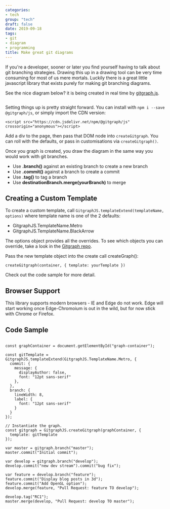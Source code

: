 ```yaml
---
categories:
- tech
group: "tech"
draft: false
date: 2019-09-18
tags:
- git
- diagram
- programming
title: Make great git diagrams
---
```


If you're a developer, sooner or later you find yourself having to talk about git branching strategies. Drawing this up in a drawing tool can be very time consuming for most of us mere mortals. Luckily there is a great little javascript library that exists purely for making git branching diagrams.

<!--more-->

See the nice diagram below? it is being created in real time by [gitgraph.js](https://github.com/nicoespeon/gitgraph.js).

<script src="https://cdn.jsdelivr.net/npm/@gitgraph/js" crossorigin="anonymous"></script>
<div id="graph-container" class="add-scroll" style="overflow-x: auto"></div>

<script>

const graphContainer = document.getElementById("graph-container");

const gitTemplate = GitgraphJS.templateExtend(GitgraphJS.TemplateName.Metro, {
  colors:  ["#979797", "#008fb5", "#009900"],
  commit: {
    message: {
      displayAuthor: false,
      font: "12pt sans-serif",
      displayHash: false
    },
  },
  branch: {
    lineWidth: 8,
    label: {
      font: "12pt sans-serif"
    }
  }
});

// Instantiate the graph.
const gitgraph = GitgraphJS.createGitgraph(graphContainer, {
  template: gitTemplate,
  orientation: "vertical"
});

var master = gitgraph.branch("master");
master.commit("Initial commit");

var develop = gitgraph.branch("develop");
develop.commit("new dev stream").commit("bug fix");

var feature = develop.branch("feature");
feature.commit("Display blog posts in 3d");
feature.commit("Add OpenGL option");
develop.merge(feature, "Pull Request: feature TO develop");

develop.tag("RC1");
master.merge(develop, "Pull Request: develop TO master");


// var m = gitgraph.branch("master");
// var prod = m.branch("production");

// prod.commit("prod commit");

// var iref = prod.branch("1909-q3-iref");
// iref.commit("iref bug fix");
// iref.commit("iref bug fix");

// var mergeb = iref.branch("merges/1909-q3-iref/production-20190916");
// mergeb.commit("");
// mergeb.merge(prod, "merge from production");
// iref.merge(mergeb, "Pull Request back to IREF");

// iref.commit("bug fix");

// prod.commit("prod commit");



</script>

Setting things up is pretty straight forward. You can install with `npm i --save @gitgraph/js`, or simply import the CDN version: 

`<script src="https://cdn.jsdelivr.net/npm/@gitgraph/js" crossorigin="anonymous"></script>`

Add a div to the page, then pass that DOM node into `createGitgraph`. You can roll with the defaults, or pass in customisations via `createGitgraph()`.

Once you graph is created, you draw the diagram in the same way you would work with git branches. 

* Use **.branch()** against an existing branch to create a new branch
* Use **.commit()** against a branch to create a commit
* Use **.tag()** to tag a branch
* Use **destinationBranch.merge(yourBranch)** to merge

## Creating a Custom Template

To create a custom template, call `GitgraphJS.templateExtend(templateName, options)` where template name is one of the 2 defaults: 

- GitgraphJS.TemplateName.Metro
- GitgraphJS.TemplateName.BlackArrow

The options object provides all the overrides. To see which objects you can override, take a look in the [Gitgraph repo](https://github.com/nicoespeon/gitgraph.js/blob/master/packages/gitgraph-core/src/template.ts).

Pass the new template object into the create call createGraph(): 

`createGitgraph(container, { template: yourTemplate })`

Check out the code sample for more detail.

## Browser Support

This library supports modern browsers - IE and Edge do not work. Edge will start working once Edge-Chromoium is out in the wild, but for now stick with Chrome or Firefox.

## Code Sample

<pre><code class="language-javascript">
const graphContainer = document.getElementById("graph-container");

const gitTemplate = GitgraphJS.templateExtend(GitgraphJS.TemplateName.Metro, {
  commit: {
    message: {
      displayAuthor: false,
      font: "12pt sans-serif"
    },
  },
  branch: {
    lineWidth: 8,
    label: {
      font: "12pt sans-serif"
    }
  }
});

// Instantiate the graph.
const gitgraph = GitgraphJS.createGitgraph(graphContainer, {
  template: gitTemplate
});

var master = gitgraph.branch("master");
master.commit("Initial commit");

var develop = gitgraph.branch("develop");
develop.commit("new dev stream").commit("bug fix");

var feature = develop.branch("feature");
feature.commit("Display blog posts in 3d");
feature.commit("Add OpenGL option");
develop.merge(feature, "Pull Request: feature TO develop");

develop.tag("RC1");
master.merge(develop, "Pull Request: develop TO master");
</code></pre>